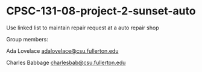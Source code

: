 # CPSC-131-08-project-2-sunset-auto
Use linked list to maintain repair request at a auto repair shop

Group members:

Ada Lovelace adalovelace@csu.fullerton.edu

Charles Babbage charlesbab@csu.fullerton.edu
